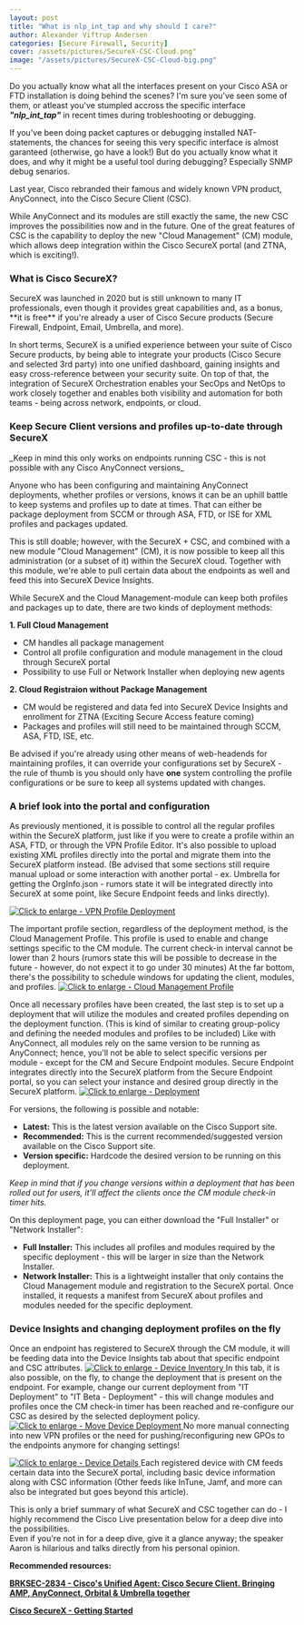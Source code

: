 ```yaml
---
layout: post
title: "What is nlp_int_tap and why should I care?"
author: Alexander Viftrup Andersen
categories: [Secure Firewall, Security]
cover: /assets/pictures/SecureX-CSC-Cloud.png"
image: "/assets/pictures/SecureX-CSC-Cloud-big.png"
---
```

Do you actually know what all the interfaces present on your Cisco ASA or FTD installation is doing behind the scenes?
I'm sure you've seen some of them, or atleast you've stumpled accross the specific interface **<i>"nlp_int_tap"</i>** in recent times during trobleshooting or debugging.

If you've been doing packet captures or debugging installed NAT-statements, the chances for seeing this very specific interface is almost garanteed (otherwise, go have a look!)
But do you actually know what it does, and why it might be a useful tool during debugging? Especially SNMP debug senarios.

Last year, Cisco rebranded their famous and widely known VPN product, AnyConnect, into the Cisco Secure Client (CSC).

While AnyConnect and its modules are still exactly the same, the new CSC improves the possibilities now and in the future.
One of the great features of CSC is the capability to deploy the new "Cloud Management" (CM) module, which allows deep integration within the Cisco SecureX portal (and ZTNA, which is exciting!).

<h3>What is Cisco SecureX?</h3>
SecureX was launched in 2020 but is still unknown to many IT professionals, even though it provides great capabilities and, as a bonus, **it is free** if you're already a user of Cisco Secure products (Secure Firewall, Endpoint, Email, Umbrella, and more).

In short terms, SecureX is a unified experience between your suite of Cisco Secure products, by being able to integrate your products (Cisco Secure and selected 3rd party) into one unified dashboard, gaining insights and easy cross-reference between your security suite.
On top of that, the integration of SecureX Orchestration enables your SecOps and NetOps to work closely together and enables both visibility and automation for both teams - being across network, endpoints, or cloud.

<h3>Keep Secure Client versions and profiles up-to-date through SecureX</h3>
_Keep in mind this only works on endpoints running CSC - this is not possible with any Cisco AnyConnect versions_

Anyone who has been configuring and maintaining AnyConnect deployments, whether profiles or versions, knows it can be an uphill battle to keep systems and profiles up to date at times.
That can either be package deployment from SCCM or through ASA, FTD, or ISE for XML profiles and packages updated.

This is still doable; however, with the SecureX + CSC, and combined with a new module "Cloud Management" (CM), it is now possible to keep all this administration (or a subset of it) within the SecureX cloud.
Together with this module, we're able to pull certain data about the endpoints as well and feed this into SecureX Device Insights.

While SecureX and the Cloud Management-module can keep both profiles and packages up to date, there are two kinds of deployment methods:

  **1. Full Cloud Management**
  - CM handles all package management
  - Control all profile configuration and module management in the cloud through SecureX portal
  - Possibility to use Full or Network Installer when deploying new agents

  **2. Cloud Registraion without Package Management**
  - CM would be registered and data fed into SecureX Device Insights and enrollment for ZTNA (Exciting Secure Access feature coming)
  - Packages and profiles will still need to be maintained through SCCM, ASA, FTD, ISE, etc.


Be advised if you're already using other means of web-headends for maintaining profiles, it can override your configurations set by SecureX - the rule of thumb is you should only have <b>one</b> system controlling the profile configurations or be sure to keep all systems updated with changes.

<h3>A brief look into the portal and configuration</h3>
As previously mentioned, it is possible to control all the regular profiles within the SecureX platform, just like if you were to create a profile within an ASA, FTD, or through the VPN Profile Editor.
It's also possible to upload existing XML profiles directly into the portal and migrate them into the SecureX platform instead. (Be advised that some sections still require manual upload or some interaction with another portal - ex. Umbrella for getting the OrgInfo.json - rumors state it will be integrated directly into SecureX at some point, like Secure Endpoint feeds and links directly).

<a href="//viftrup.github.io/assets/pictures/vpn-profile-deployment.png" data-lightbox="vpn-profile-large" data-title="VPN Profile Deployment"> <img src="//viftrup.github.io/assets/pictures/vpn-profile-deployment.png" title="Click to enlarge - VPN Profile Deployment"> </a>


The important profile section, regardless of the deployment method, is the Cloud Management Profile. This profile is used to enable and change settings specific to the CM module.
The current check-in interval cannot be lower than 2 hours (rumors state this will be possible to decrease in the future - however, do not expect it to go under 30 minutes)
At the far bottom, there's the possibility to schedule windows for updating the client, modules, and profiles.
<a href="//viftrup.github.io/assets/pictures/cloud-management-profile.png" data-lightbox="cloud-management-profile" data-title="Cloud Management Profile"> <img src="//viftrup.github.io/assets/pictures/cloud-management-profile.png" title="Click to enlarge - Cloud Management Profile"> </a>


Once all necessary profiles have been created, the last step is to set up a deployment that will utilize the modules and created profiles depending on the deployment function. (This is kind of similar to creating group-policy and defining the needed modules and profiles to be included)
Like with AnyConnect, all modules rely on the same version to be running as AnyConnect; hence, you'll not be able to select specific versions per module - except for the CM and Secure Endpoint modules. Secure Endpoint integrates directly into the SecureX platform from the Secure Endpoint portal, so you can select your instance and desired group directly in the SecureX platform.
<a href="//viftrup.github.io/assets/pictures/small-deployment-dropdown.png" data-lightbox="small-deployment-dropdown" data-title="Deployment"> <img src="//viftrup.github.io/assets/pictures/small-deployment-dropdown.png" title="Click to enlarge - Deployment"> </a>


For versions, the following is possible and notable:
- <b>Latest:</b> This is the latest version available on the Cisco Support site.
- <b>Recommended:</b> This is the current recommended/suggested version available on the Cisco Support site.
- <b>Version specific:</b> Hardcode the desired version to be running on this deployment.
    
<i>Keep in mind that if you change versions within a deployment that has been rolled out for users, it'll affect the clients once the CM module check-in timer hits.</i>

On this deployment page, you can either download the "Full Installer" or "Network Installer":
- <b>Full Installer:</b> This includes all profiles and modules required by the specific deployment - this will be larger in size than the Network Installer.
- <b>Network Installer:</b> This is a lightweight installer that only contains the Cloud Management module and registration to the SecureX portal. Once installed, it requests a manifest from SecureX about profiles and modules needed for the specific deployment.

<h3>Device Insights and changing deployment profiles on the fly</h3>
Once an endpoint has registered to SecureX through the CM module, it will be feeding data into the Device Insights tab about that specific endpoint and CSC attributes.
<a href="//viftrup.github.io/assets/pictures/securex-device-inventory.png" data-lightbox="securex-device-inventory" data-title="Device Inventory"> <img src="//viftrup.github.io/assets/pictures/securex-device-inventory.png" title="Click to enlarge - Device Inventory"> </a>
In this tab, it is also possible, on the fly, to change the deployment that is present on the endpoint. For example, change our current deployment from "IT Deployment" to "IT Beta - Deployment" - this will change modules and profiles once the CM check-in timer has been reached and re-configure our CSC as desired by the selected deployment policy.
<a href="//viftrup.github.io/assets/pictures/securex-move-deployment.png" data-lightbox="securex-move-deployment" data-title="Device Deployment Move"> <img src="//viftrup.github.io/assets/pictures/securex-move-deployment.png" title="Click to enlarge - Move Device Deployment"> </a>
No more manual connecting into new VPN profiles or the need for pushing/reconfiguring new GPOs to the endpoints anymore for changing settings!

<a href="//viftrup.github.io/assets/pictures/securex-device-details.png" data-lightbox="securex-device-details" data-title="Device Details"> <img src="//viftrup.github.io/assets/pictures/securex-device-details.png" title="Click to enlarge - Device Details"> </a>
Each registered device with CM feeds certain data into the SecureX portal, including basic device information along with CSC information (Other feeds like InTune, Jamf, and more can also be integrated but goes beyond this article).

This is only a brief summary of what SecureX and CSC together can do - I highly recommend the Cisco Live presentation below for a deep dive into the possibilities.<br>
Even if you're not in for a deep dive, give it a glance anyway; the speaker Aaron is hilarious and talks directly from his personal opinion.


<b>Recommended resources:<b>

<a href="https://www.ciscolive.com/on-demand/on-demand-details.html?#/session/1686177803567001VAM7">BRKSEC-2834 - Cisco's Unified Agent: Cisco Secure Client. Bringing AMP, AnyConnect, Orbital & Umbrella together </a>

<a href="https://docs.securex.security.cisco.com/SecureX-Help/Content/introduction.html">Cisco SecureX - Getting Started</a>
